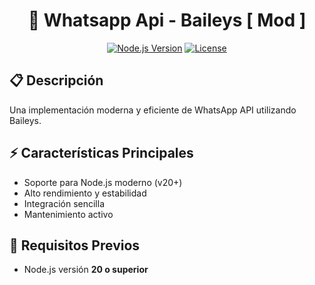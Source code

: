 <div align="center">

# 🚀 Whatsapp Api - Baileys [ Mod ]

[![Node.js Version](https://img.shields.io/badge/Node.js-20.0%2B-brightgreen.svg)](https://nodejs.org/en/)
[![License](https://img.shields.io/badge/License-MIT-blue.svg)](LICENSE)

</div>

## 📋 Descripción

Una implementación moderna y eficiente de WhatsApp API utilizando Baileys.

## ⚡ Características Principales

- Soporte para Node.js moderno (v20+)
- Alto rendimiento y estabilidad
- Integración sencilla
- Mantenimiento activo

## 🔧 Requisitos Previos

- Node.js versión **20 o superior**
